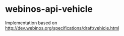 webinos-api-vehicle
===================

Implementation based on http://dev.webinos.org/specifications/draft/vehicle.html